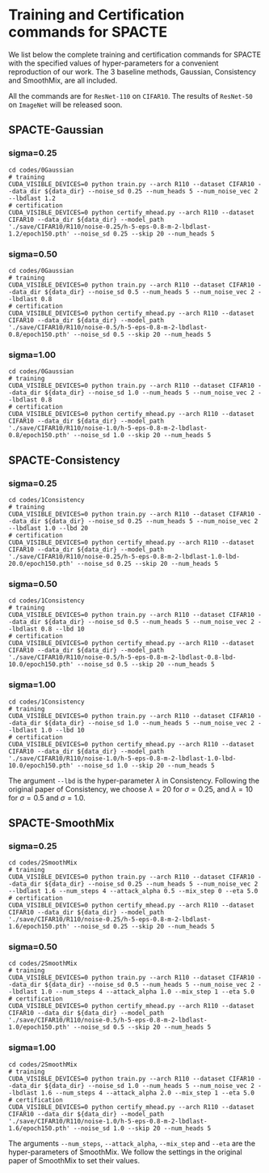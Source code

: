 # Training and Certification commands for SPACTE

We list below the complete training and certification commands for SPACTE with the specified values of hyper-parameters for a convenient reproduction of our work. The 3 baseline methods, Gaussian, Consistency and SmoothMix, are all included.

All the commands are for `ResNet-110` on `CIFAR10`. The results of `ResNet-50` on `ImageNet` will be released soon.

## SPACTE-Gaussian

### sigma=0.25
```
cd codes/0Gaussian
# training
CUDA_VISIBLE_DEVICES=0 python train.py --arch R110 --dataset CIFAR10 --data_dir ${data_dir} --noise_sd 0.25 --num_heads 5 --num_noise_vec 2 --lbdlast 1.2
# certification
CUDA_VISIBLE_DEVICES=0 python certify_mhead.py --arch R110 --dataset CIFAR10 --data_dir ${data_dir} --model_path './save/CIFAR10/R110/noise-0.25/h-5-eps-0.8-m-2-lbdlast-1.2/epoch150.pth' --noise_sd 0.25 --skip 20 --num_heads 5
```
### sigma=0.50
```
cd codes/0Gaussian
# training
CUDA_VISIBLE_DEVICES=0 python train.py --arch R110 --dataset CIFAR10 --data_dir ${data_dir} --noise_sd 0.5 --num_heads 5 --num_noise_vec 2 --lbdlast 0.8
# certification
CUDA_VISIBLE_DEVICES=0 python certify_mhead.py --arch R110 --dataset CIFAR10 --data_dir ${data_dir} --model_path './save/CIFAR10/R110/noise-0.5/h-5-eps-0.8-m-2-lbdlast-0.8/epoch150.pth' --noise_sd 0.5 --skip 20 --num_heads 5
```
### sigma=1.00
```
cd codes/0Gaussian
# training
CUDA_VISIBLE_DEVICES=0 python train.py --arch R110 --dataset CIFAR10 --data_dir ${data_dir} --noise_sd 1.0 --num_heads 5 --num_noise_vec 2 --lbdlast 0.8
# certification
CUDA_VISIBLE_DEVICES=0 python certify_mhead.py --arch R110 --dataset CIFAR10 --data_dir ${data_dir} --model_path './save/CIFAR10/R110/noise-1.0/h-5-eps-0.8-m-2-lbdlast-0.8/epoch150.pth' --noise_sd 1.0 --skip 20 --num_heads 5
```
## SPACTE-Consistency

### sigma=0.25
```
cd codes/1Consistency
# training
CUDA_VISIBLE_DEVICES=0 python train.py --arch R110 --dataset CIFAR10 --data_dir ${data_dir} --noise_sd 0.25 --num_heads 5 --num_noise_vec 2 --lbdlast 1.0 --lbd 20
# certification
CUDA_VISIBLE_DEVICES=0 python certify_mhead.py --arch R110 --dataset CIFAR10 --data_dir ${data_dir} --model_path './save/CIFAR10/R110/noise-0.25/h-5-eps-0.8-m-2-lbdlast-1.0-lbd-20.0/epoch150.pth' --noise_sd 0.25 --skip 20 --num_heads 5
```
### sigma=0.50
```
cd codes/1Consistency
# training
CUDA_VISIBLE_DEVICES=0 python train.py --arch R110 --dataset CIFAR10 --data_dir ${data_dir} --noise_sd 0.5 --num_heads 5 --num_noise_vec 2 --lbdlast 0.8 --lbd 10
# certification
CUDA_VISIBLE_DEVICES=0 python certify_mhead.py --arch R110 --dataset CIFAR10 --data_dir ${data_dir} --model_path './save/CIFAR10/R110/noise-0.5/h-5-eps-0.8-m-2-lbdlast-0.8-lbd-10.0/epoch150.pth' --noise_sd 0.5 --skip 20 --num_heads 5
```
### sigma=1.00
```
cd codes/1Consistency
# training
CUDA_VISIBLE_DEVICES=0 python train.py --arch R110 --dataset CIFAR10 --data_dir ${data_dir} --noise_sd 1.0 --num_heads 5 --num_noise_vec 2 --lbdlast 1.0 --lbd 10
# certification
CUDA_VISIBLE_DEVICES=0 python certify_mhead.py --arch R110 --dataset CIFAR10 --data_dir ${data_dir} --model_path './save/CIFAR10/R110/noise-1.0/h-5-eps-0.8-m-2-lbdlast-1.0-lbd-10.0/epoch150.pth' --noise_sd 1.0 --skip 20 --num_heads 5
```

The argument `--lbd` is the hyper-parameter $\lambda$ in Consistency. Following the original paper of Consistency, we choose $\lambda=20$ for $\sigma=0.25$, and $\lambda=10$ for $\sigma=0.5$ and $\sigma=1.0$.

## SPACTE-SmoothMix

### sigma=0.25
```
cd codes/2SmoothMix
# training
CUDA_VISIBLE_DEVICES=0 python train.py --arch R110 --dataset CIFAR10 --data_dir ${data_dir} --noise_sd 0.25 --num_heads 5 --num_noise_vec 2 --lbdlast 1.6 --num_steps 4 --attack_alpha 0.5 --mix_step 0 --eta 5.0
# certification
CUDA_VISIBLE_DEVICES=0 python certify_mhead.py --arch R110 --dataset CIFAR10 --data_dir ${data_dir} --model_path './save/CIFAR10/R110/noise-0.25/h-5-eps-0.8-m-2-lbdlast-1.6/epoch150.pth' --noise_sd 0.25 --skip 20 --num_heads 5
```
### sigma=0.50
```
cd codes/2SmoothMix
# training
CUDA_VISIBLE_DEVICES=0 python train.py --arch R110 --dataset CIFAR10 --data_dir ${data_dir} --noise_sd 0.5 --num_heads 5 --num_noise_vec 2 --lbdlast 1.0 --num_steps 4 --attack_alpha 1.0 --mix_step 1 --eta 5.0
# certification
CUDA_VISIBLE_DEVICES=0 python certify_mhead.py --arch R110 --dataset CIFAR10 --data_dir ${data_dir} --model_path './save/CIFAR10/R110/noise-0.5/h-5-eps-0.8-m-2-lbdlast-1.0/epoch150.pth' --noise_sd 0.5 --skip 20 --num_heads 5
```
### sigma=1.00
```
cd codes/2SmoothMix
# training
CUDA_VISIBLE_DEVICES=0 python train.py --arch R110 --dataset CIFAR10 --data_dir ${data_dir} --noise_sd 1.0 --num_heads 5 --num_noise_vec 2 --lbdlast 1.6 --num_steps 4 --attack_alpha 2.0 --mix_step 1 --eta 5.0
# certification
CUDA_VISIBLE_DEVICES=0 python certify_mhead.py --arch R110 --dataset CIFAR10 --data_dir ${data_dir} --model_path './save/CIFAR10/R110/noise-1.0/h-5-eps-0.8-m-2-lbdlast-1.6/epoch150.pth' --noise_sd 1.0 --skip 20 --num_heads 5
```
The arguments `--num_steps`, `--attack_alpha`, `--mix_step` and `--eta` are the hyper-parameters of SmoothMix. We follow the settings in the original paper of SmoothMix to set their values.